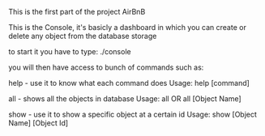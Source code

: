 This is the first part of the project AirBnB

This is the Console, it's basicly a dashboard in which you can create
or delete any object from the database storage

to start it you have to type:
./console

you will then have access to bunch of commands such as:

help - use it to know what each command does
Usage: help [command]

all - shows all the objects in database
Usage: all OR all [Object Name]

show - use it to show a specific object at a certain id
Usage: show [Object Name] [Object Id]
